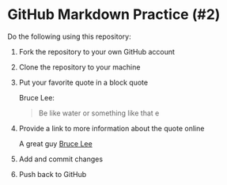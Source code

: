 # GitHub Markdown Practice (#2)
Do the following using this repository:

1.  Fork the repository to your own GitHub account
2.  Clone the repository to your machine
3.  Put your favorite quote in a block quote
	
	Bruce Lee:
	> Be like water or something like that e
4.  Provide a link to more information about the quote online
	

	A great guy [Bruce Lee](https://en.wikipedia.org/wiki/Bruce_Lee)
5.  Add and commit changes
6.  Push back to GitHub
